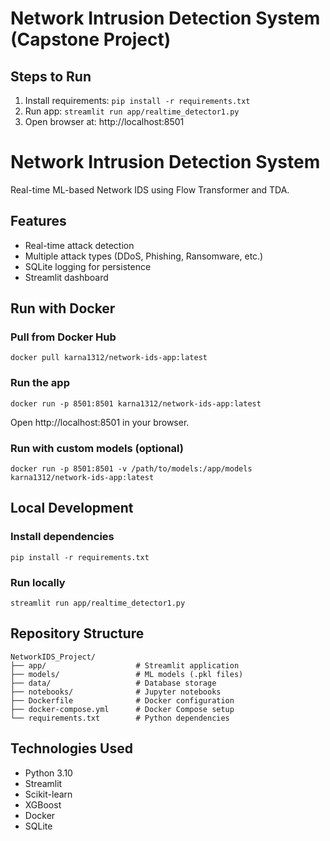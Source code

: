 # Network Intrusion Detection System (Capstone Project)

## Steps to Run
1. Install requirements: `pip install -r requirements.txt`
2. Run app: `streamlit run app/realtime_detector1.py`
3. Open browser at: http://localhost:8501

# Network Intrusion Detection System

Real-time ML-based Network IDS using Flow Transformer and TDA.

## Features
- Real-time attack detection
- Multiple attack types (DDoS, Phishing, Ransomware, etc.)
- SQLite logging for persistence
- Streamlit dashboard

## Run with Docker

### Pull from Docker Hub
```
docker pull karna1312/network-ids-app:latest
```

### Run the app
```
docker run -p 8501:8501 karna1312/network-ids-app:latest
```

Open http://localhost:8501 in your browser.

### Run with custom models (optional)
```
docker run -p 8501:8501 -v /path/to/models:/app/models karna1312/network-ids-app:latest
```

## Local Development

### Install dependencies
```
pip install -r requirements.txt
```

### Run locally
```
streamlit run app/realtime_detector1.py
```

## Repository Structure
```
NetworkIDS_Project/
├── app/                    # Streamlit application
├── models/                 # ML models (.pkl files)
├── data/                   # Database storage
├── notebooks/              # Jupyter notebooks
├── Dockerfile              # Docker configuration
├── docker-compose.yml      # Docker Compose setup
└── requirements.txt        # Python dependencies
```

## Technologies Used
- Python 3.10
- Streamlit
- Scikit-learn
- XGBoost
- Docker
- SQLite
```
